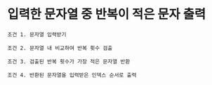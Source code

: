 # 입력한 문자열 중 반복이 적은 문자 출력
```
조건 1. 문자열 입력받기

조건 2. 문자열 내 비교하여 반복 횟수 검출

조건 3. 검출된 반복 횟수가 가장 적은 문자열 반환

조건 4. 반환된 문자열을 입력받은 인덱스 순서로 출력
```